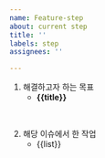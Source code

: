 ```yaml
---
name: Feature-step
about: current step
title: ''
labels: step
assignees: ''

---
```


1. 해결하고자 하는 목표
    * **{{title}}**

<br/>

2. 해당 이슈에서 한 작업
    * {{list}}

